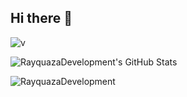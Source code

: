 ## Hi there 👋

<p><img align="center" src="https://github-readme-streak-stats.herokuapp.com/?user=RayquazaDevelopment&&theme=radical" alt="v" /></p>
<img align="center" alt="RayquazaDevelopment's GitHub Stats" src="https://github-readme-stats.vercel.app/api?username=RayquazaDevelopment&show_icons=true&hide_border=true&theme=radical"/>
<p><img align="center" src="https://github-readme-stats.vercel.app/api/top-langs/?username=RayquazaDevelopment&layout=compact&theme=radical" alt="RayquazaDevelopment" /></p>
